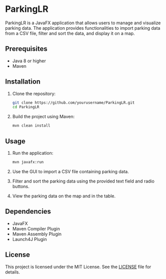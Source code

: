 # ParkingLR

ParkingLR is a JavaFX application that allows users to manage and visualize parking data. The application provides functionalities to import parking data from a CSV file, filter and sort the data, and display it on a map.

## Prerequisites

- Java 8 or higher
- Maven

## Installation

1. Clone the repository:
    ```sh
    git clone https://github.com/yourusername/ParkingLR.git
    cd ParkingLR
    ```

2. Build the project using Maven:
    ```sh
    mvn clean install
    ```

## Usage

1. Run the application:
    ```sh
    mvn javafx:run
    ```

2. Use the GUI to import a CSV file containing parking data.

3. Filter and sort the parking data using the provided text field and radio buttons.

4. View the parking data on the map and in the table.

## Dependencies

- JavaFX
- Maven Compiler Plugin
- Maven Assembly Plugin
- Launch4J Plugin

## License

This project is licensed under the MIT License. See the [LICENSE](LICENSE) file for details.
